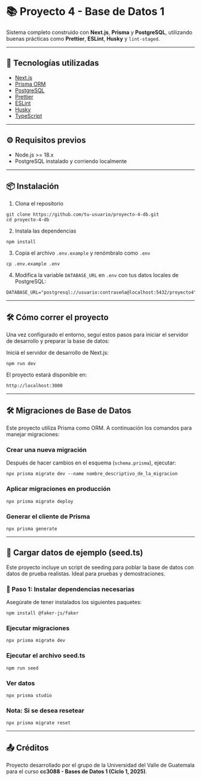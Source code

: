 # 📚 Proyecto 4 - Base de Datos 1

Sistema completo construido con **Next.js**, **Prisma** y **PostgreSQL**, utilizando buenas prácticas como **Prettier**, **ESLint**, **Husky** y `lint-staged`.

---

## 🚀 Tecnologías utilizadas

- [Next.js](https://nextjs.org/)
- [Prisma ORM](https://www.prisma.io/)
- [PostgreSQL](https://www.postgresql.org/)
- [Prettier](https://prettier.io/)
- [ESLint](https://eslint.org/)
- [Husky](https://typicode.github.io/husky/)
- [TypeScript](https://www.typescriptlang.org/)

---

## ⚙️ Requisitos previos

- Node.js >= 18.x
- PostgreSQL instalado y corriendo localmente

---

## 📦 Instalación

1. Clona el repositorio

```
git clone https://github.com/tu-usuario/proyecto-4-db.git
cd proyecto-4-db
```

2. Instala las dependencias

```
npm install
```

3. Copia el archivo `.env.example` y renómbralo como `.env`

```
cp .env.example .env
```

4. Modifica la variable `DATABASE_URL` en `.env` con tus datos locales de PostgreSQL:

```
DATABASE_URL="postgresql://usuario:contraseña@localhost:5432/proyecto4"
```

---

## 🛠️ Cómo correr el proyecto

Una vez configurado el entorno, seguí estos pasos para iniciar el servidor de desarrollo y preparar la base de datos:

Iniciá el servidor de desarrollo de Next.js:

```
npm run dev
```

El proyecto estará disponible en:

```
http://localhost:3000
```

---

## 🛠️ Migraciones de Base de Datos
Este proyecto utiliza Prisma como ORM. A continuación los comandos para manejar migraciones:

### Crear una nueva migración
Después de hacer cambios en el esquema (`schema.prisma`), ejecutar:

```
npx prisma migrate dev --name nombre_descriptivo_de_la_migracion 
```

### Aplicar migraciones en producción

```
npx prisma migrate deploy
```

### Generar el cliente de Prisma

```
npx prisma generate
```
---

## 🌱 Cargar datos de ejemplo (seed.ts)

Este proyecto incluye un script de seeding para poblar la base de datos con datos de prueba realistas. Ideal para pruebas y demostraciones.

### 🔧 Paso 1: Instalar dependencias necesarias

Asegúrate de tener instalados los siguientes paquetes:

```
npm install @faker-js/faker
```

### Ejecutar migraciones 
```
npx prisma migrate dev
```

### Ejecutar el archivo seed.ts 
```
npm run seed
```

### Ver datos
```
npx prisma studio
```

### Nota: Si se desea resetear 
```
npx prisma migrate reset
```


---

## 📤 Créditos

Proyecto desarrollado por el grupo de la Universidad del Valle de Guatemala para el curso **cc3088 - Bases de Datos 1 (Ciclo 1, 2025)**.
